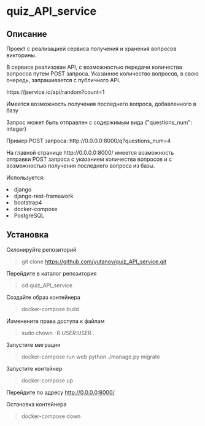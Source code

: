 # quiz_API_service

<h2>Описание</h2>

<p>Проект с реализацией сервиса получения и хранения вопросов викторины.</p>
<p>В сервисе реализован API, с возможностью передачи количества вопросов путем POST запроса.
Указанное количество вопросов, в свою очередь, запрашивается с публичного API.</p>
<p> https://jservice.io/api/random?count=1</p>
<p>Имеется возможность получения последнего вопроса, добавленного в базу</p>
<p>Запрос может быть отправлен с содержимым вида {"questions_num": integer}</p>
<p>Пример POST запроса: http://0.0.0.0:8000/q?questions_num=4 </p>
<p>На главной странице http://0.0.0.0:8000/ имеется возможность отправки POST запроса с указанием количества вопросов 
  и с возможностью получения последнего вопроса из базы.</p>

<p>Используется:</p>
<li>django</li>
<li>django-rest-framework</li>
<li>bootstrap4</li>
<li>docker-compose</li>
<li>PostgreSQL</li>

<h2>Установка</h2>

Склонируйте репозиторий
> git clone https://github.com/yutanov/quiz_API_service.git

Перейдите в каталог репозитория
> cd quiz_API_service

Создайте образ контейнера
> docker-compose build

Изменените права доступа к файлам
> sudo chown -R $USER:$USER .

Запустите миграции
> docker-compose run web python ./manage.py migrate

Запустите контейнер
> docker-compose up

Перейдите по адресу http://0.0.0.0:8000/

Остановка контейнера
> docker-compose down
